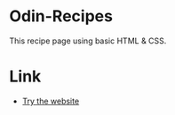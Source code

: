 # Odin-Recipes
This recipe page using basic HTML & CSS.<br>

# Link

- [Try the website](https://vamshidevl.github.io/Odin-Recipes/)
